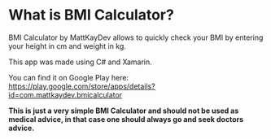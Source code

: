 # What is BMI Calculator?
BMI Calculator by MattKayDev allows to quickly check your BMI by entering your height in cm and weight in kg.

This app was made using C# and Xamarin.

You can find it on Google Play here:
https://play.google.com/store/apps/details?id=com.mattkaydev.bmicalculator

**This is just a very simple BMI Calculator and should not be used as medical advice, in that case one should always go and seek doctors advice.**
